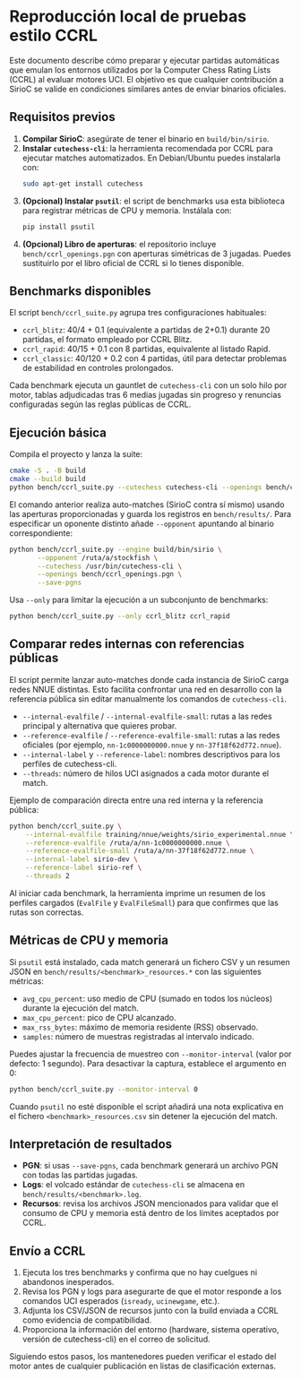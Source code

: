 # Reproducción local de pruebas estilo CCRL

Este documento describe cómo preparar y ejecutar partidas automáticas que
emulan los entornos utilizados por la Computer Chess Rating Lists (CCRL) al
evaluar motores UCI. El objetivo es que cualquier contribución a SirioC se
valide en condiciones similares antes de enviar binarios oficiales.

## Requisitos previos

1. **Compilar SirioC**: asegúrate de tener el binario en `build/bin/sirio`.
2. **Instalar `cutechess-cli`**: la herramienta recomendada por CCRL para
ejecutar matches automatizados. En Debian/Ubuntu puedes instalarla con:
   ```bash
   sudo apt-get install cutechess
   ```
3. **(Opcional) Instalar `psutil`**: el script de benchmarks usa esta
   biblioteca para registrar métricas de CPU y memoria. Instálala con:
   ```bash
   pip install psutil
   ```
4. **(Opcional) Libro de aperturas**: el repositorio incluye
   `bench/ccrl_openings.pgn` con aperturas simétricas de 3 jugadas. Puedes
   sustituirlo por el libro oficial de CCRL si lo tienes disponible.

## Benchmarks disponibles

El script `bench/ccrl_suite.py` agrupa tres configuraciones habituales:

- `ccrl_blitz`: 40/4 + 0.1 (equivalente a partidas de 2+0.1) durante 20
  partidas, el formato empleado por CCRL Blitz.
- `ccrl_rapid`: 40/15 + 0.1 con 8 partidas, equivalente al listado Rapid.
- `ccrl_classic`: 40/120 + 0.2 con 4 partidas, útil para detectar problemas
  de estabilidad en controles prolongados.

Cada benchmark ejecuta un gauntlet de `cutechess-cli` con un solo hilo por
motor, tablas adjudicadas tras 6 medias jugadas sin progreso y renuncias
configuradas según las reglas públicas de CCRL.

## Ejecución básica

Compila el proyecto y lanza la suite:

```bash
cmake -S . -B build
cmake --build build
python bench/ccrl_suite.py --cutechess cutechess-cli --openings bench/ccrl_openings.pgn --save-pgns
```

El comando anterior realiza auto-matches (SirioC contra sí mismo) usando las
aperturas proporcionadas y guarda los registros en `bench/results/`. Para
especificar un oponente distinto añade `--opponent` apuntando al binario
correspondiente:

```bash
python bench/ccrl_suite.py --engine build/bin/sirio \
       --opponent /ruta/a/stockfish \
       --cutechess /usr/bin/cutechess-cli \
       --openings bench/ccrl_openings.pgn \
       --save-pgns
```

Usa `--only` para limitar la ejecución a un subconjunto de benchmarks:

```bash
python bench/ccrl_suite.py --only ccrl_blitz ccrl_rapid
```

## Comparar redes internas con referencias públicas

El script permite lanzar auto-matches donde cada instancia de SirioC carga
redes NNUE distintas. Esto facilita confrontar una red en desarrollo con la
referencia pública sin editar manualmente los comandos de `cutechess-cli`.

- `--internal-evalfile` / `--internal-evalfile-small`: rutas a las redes
  principal y alternativa que quieres probar.
- `--reference-evalfile` / `--reference-evalfile-small`: rutas a las redes
  oficiales (por ejemplo, `nn-1c0000000000.nnue` y `nn-37f18f62d772.nnue`).
- `--internal-label` y `--reference-label`: nombres descriptivos para los
  perfiles de cutechess-cli.
- `--threads`: número de hilos UCI asignados a cada motor durante el match.

Ejemplo de comparación directa entre una red interna y la referencia pública:

```bash
python bench/ccrl_suite.py \
    --internal-evalfile training/nnue/weights/sirio_experimental.nnue \
    --reference-evalfile /ruta/a/nn-1c0000000000.nnue \
    --reference-evalfile-small /ruta/a/nn-37f18f62d772.nnue \
    --internal-label sirio-dev \
    --reference-label sirio-ref \
    --threads 2
```

Al iniciar cada benchmark, la herramienta imprime un resumen de los perfiles
cargados (`EvalFile` y `EvalFileSmall`) para que confirmes que las rutas son
correctas.

## Métricas de CPU y memoria

Si `psutil` está instalado, cada match generará un fichero CSV y un resumen
JSON en `bench/results/<benchmark>_resources.*` con las siguientes métricas:

- `avg_cpu_percent`: uso medio de CPU (sumado en todos los núcleos) durante
  la ejecución del match.
- `max_cpu_percent`: pico de CPU alcanzado.
- `max_rss_bytes`: máximo de memoria residente (RSS) observado.
- `samples`: número de muestras registradas al intervalo indicado.

Puedes ajustar la frecuencia de muestreo con `--monitor-interval` (valor por
defecto: 1 segundo). Para desactivar la captura, establece el argumento en 0:

```bash
python bench/ccrl_suite.py --monitor-interval 0
```

Cuando `psutil` no esté disponible el script añadirá una nota explicativa en
el fichero `<benchmark>_resources.csv` sin detener la ejecución del match.

## Interpretación de resultados

- **PGN**: si usas `--save-pgns`, cada benchmark generará un archivo PGN con
  todas las partidas jugadas.
- **Logs**: el volcado estándar de `cutechess-cli` se almacena en
  `bench/results/<benchmark>.log`.
- **Recursos**: revisa los archivos JSON mencionados para validar que el
  consumo de CPU y memoria está dentro de los límites aceptados por CCRL.

## Envío a CCRL

1. Ejecuta los tres benchmarks y confirma que no hay cuelgues ni abandonos
   inesperados.
2. Revisa los PGN y logs para asegurarte de que el motor responde a los
   comandos UCI esperados (`isready`, `ucinewgame`, etc.).
3. Adjunta los CSV/JSON de recursos junto con la build enviada a CCRL como
   evidencia de compatibilidad.
4. Proporciona la información del entorno (hardware, sistema operativo,
   versión de cutechess-cli) en el correo de solicitud.

Siguiendo estos pasos, los mantenedores pueden verificar el estado del
motor antes de cualquier publicación en listas de clasificación externas.
